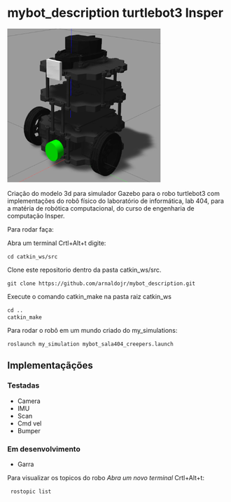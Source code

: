 # mybot_description turtlebot3 Insper

<img src="/img.png" width="350" height="350">

Criação do modelo 3d para simulador Gazebo para o robo turtlebot3 com implementações do robô físico do laboratório de informática, lab 404, para a matéria de robótica computacional, do curso de engenharia de computação Insper. 

Para rodar faça:

Abra um terminal Crtl+Alt+t digite:

    cd catkin_ws/src

Clone este repositorio dentro da pasta catkin_ws/src.

    git clone https://github.com/arnaldojr/mybot_description.git  

Execute o comando catkin_make na pasta raiz catkin_ws
    
    cd ..
    catkin_make
    
Para rodar o robô em um mundo criado do my_simulations:

    roslaunch my_simulation mybot_sala404_creepers.launch 


## Implementaçãções
### Testadas 
- Camera
- IMU
- Scan
- Cmd vel
- Bumper
### Em desenvolvimento
- Garra
 
Para visualizar os topicos do robo *Abra um novo terminal* Crtl+Alt+t:

     rostopic list
